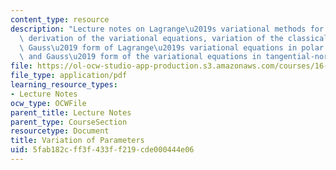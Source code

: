 ```yaml
---
content_type: resource
description: "Lecture notes on Lagrange\u2019s variational methods for linear equations,\
  \ derivation of the variational equations, variation of the classical elements,\
  \ Gauss\u2019 form of Lagrange\u2019s variational equations in polar coordinates,\
  \ and Gauss\u2019 form of the variational equations in tangential-normal coordinates."
file: https://ol-ocw-studio-app-production.s3.amazonaws.com/courses/16-346-astrodynamics-fall-2008/5fab182cff3f433ff219cde000444e06_lec_27.pdf
file_type: application/pdf
learning_resource_types:
- Lecture Notes
ocw_type: OCWFile
parent_title: Lecture Notes
parent_type: CourseSection
resourcetype: Document
title: Variation of Parameters
uid: 5fab182c-ff3f-433f-f219-cde000444e06
---
```

